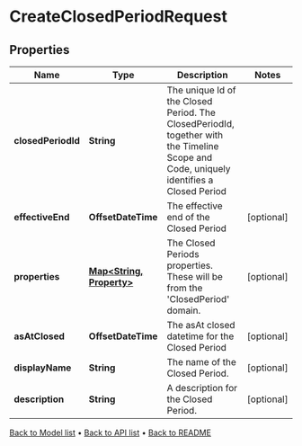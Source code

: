 

# CreateClosedPeriodRequest


## Properties

| Name | Type | Description | Notes |
|------------ | ------------- | ------------- | -------------|
|**closedPeriodId** | **String** | The unique Id of the Closed Period. The ClosedPeriodId, together with the Timeline Scope and Code, uniquely identifies a Closed Period |  |
|**effectiveEnd** | **OffsetDateTime** | The effective end of the Closed Period |  [optional] |
|**properties** | [**Map&lt;String, Property&gt;**](Property.md) | The Closed Periods properties. These will be from the &#39;ClosedPeriod&#39; domain. |  [optional] |
|**asAtClosed** | **OffsetDateTime** | The asAt closed datetime for the Closed Period |  [optional] |
|**displayName** | **String** | The name of the Closed Period. |  [optional] |
|**description** | **String** | A description for the Closed Period. |  [optional] |



[Back to Model list](../README.md#documentation-for-models) &#8226; [Back to API list](../README.md#documentation-for-api-endpoints) &#8226; [Back to README](../README.md)


